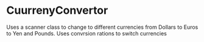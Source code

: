 # CuurrenyConvertor

Uses a scanner class to change to different currencies from Dollars to Euros to Yen and Pounds. Uses convrsion rations to switch currencies
